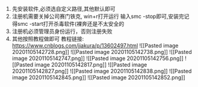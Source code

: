 1. 先安装软件,必须选自定义路径,其他默认即可
2. 注册机需要关掉公司赛门铁克, win+r打开运行 输入smc -stop即可,安装完记得smc -start打开杀毒软件(裸奔还是不太安全的
3. 注册机必须管理员身份运行，否则注册失败
4. 其他按照教程做即可
教程链接: https://www.cnblogs.com/jjakura/p/13602497.html
![[Pasted image 20201105142728.png]]
![[Pasted image 20201105142738.png]]
![[Pasted image 20201105142747.png]]
![[Pasted image 20201105142756.png]]
![[Pasted image 20201105142817.png]]
![[Pasted image 20201105142827.png]]
![[Pasted image 20201105142838.png]]
![[Pasted image 20201105142845.png]]
![[Pasted image 20201105142852.png]]